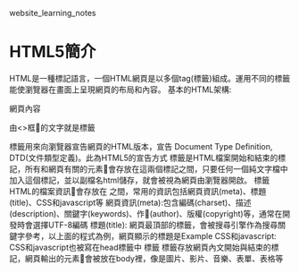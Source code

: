 website_learning_notes
# HTML5簡介
HTML是一種標記語言，一個HTML網頁是以多個tag(標籤)組成。運用不同的標籤能使瀏覽器在畫面上呈現網頁的布局和內容。
基本的HTML架構:
<!DOCTYPE HTML>
<html>
  <head>
    <metacharset="UTF-8">
    <title> Example </title>
  </head>
  <body>
    網頁內容
  </body>
</html>

由<>框的文字就是標籤

<!DOCTYPE HTML>標籤用來向瀏覽器宣告網頁的HTML版本，宣告 Document Type Definition, DTD(文件類型定義)。此為HTML5的宣告方式

<html> </html>標籤是HTML檔案開始和結束的標記，所有和網頁有關的元素會存放在這兩個標記之間，只要任何一個純文字檔中加入這個標記，並以副檔名html儲存，就會被視為網頁由瀏覽器開啟。

<head>標籤
  HTML的檔案資訊會存放在<head> </head>之間，常用的資訊包括網頁資訊(meta)、標題(title)、CSS和javascript等
  網頁資訊(meta):包含編碼(charset)、描述(description)、關鍵字(keywords)、作(author)、版權(copyright)等，通常在開發時會選擇UTF-8編碼
  標題(title): 網頁最頂部的標籤，會被搜尋引擎作為搜尋關鍵字參考，以上面的程式為例，網頁顯示的標題是Example
  CSS和javascript: CSS和javascript也被寫在head標籤中

<body>標籤
  <body>標籤存放網頁內文開始與結束的標記，網頁輸出的元素會被放在body裡，像是圖片、影片、音樂、表單、表格等
